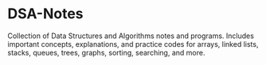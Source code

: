 # DSA-Notes
Collection of Data Structures and Algorithms notes and programs. Includes important concepts, explanations, and practice codes for arrays, linked lists, stacks, queues, trees, graphs, sorting, searching, and more.
